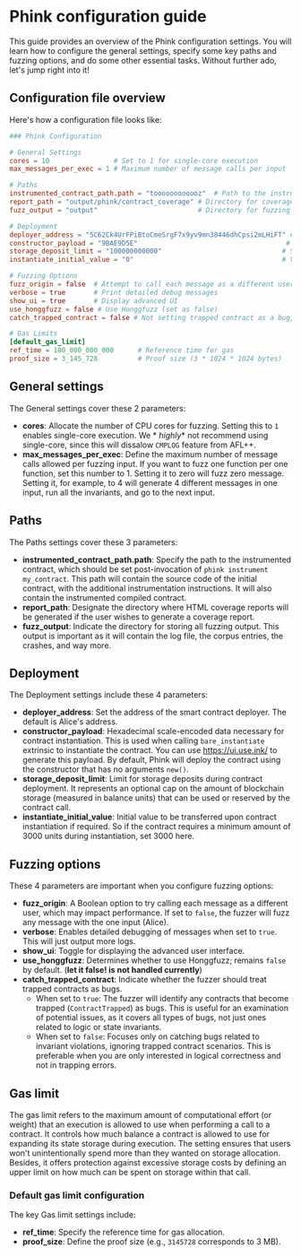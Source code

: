 # Phink configuration guide

This guide provides an overview of the Phink configuration settings. You will learn how to configure the general
settings, specify some key paths and fuzzing options, and do some other essential tasks. Without further ado, let's jump
right into it!

## Configuration file overview

Here's how a configuration file looks like:

```toml
### Phink Configuration

# General Settings
cores = 10                # Set to 1 for single-core execution
max_messages_per_exec = 1 # Maximum number of message calls per input

# Paths
instrumented_contract_path.path = "toooooooooooz"  # Path to the instrumented contract, after `phink instrument my_contract` is invoked
report_path = "output/phink/contract_coverage" # Directory for coverage HTML files
fuzz_output = "output"                         # Directory for fuzzing output

# Deployment
deployer_address = "5C62Ck4UrFPiBtoCmeSrgF7x9yv9mn38446dhCpsi2mLHiFT" # Contract deployer address (Alice by default)
constructor_payload = "9BAE9D5E"                                     # Hexadecimal scale-encoded data for contract instantiation
storage_deposit_limit = "100000000000"                              # Storage deposit limit
instantiate_initial_value = "0"                                     # Value transferred during instantiation, if needed

# Fuzzing Options
fuzz_origin = false  # Attempt to call each message as a different user (affects performance)
verbose = true       # Print detailed debug messages
show_ui = true       # Display advanced UI
use_honggfuzz = false # Use Honggfuzz (set as false)
catch_trapped_contract = false # Not setting trapped contract as a bug, only detecting invariant-based bugs

# Gas Limits
[default_gas_limit]
ref_time = 100_000_000_000      # Reference time for gas
proof_size = 3_145_728          # Proof size (3 * 1024 * 1024 bytes)
```

## General settings

The General settings cover these 2 parameters:

- **cores**: Allocate the number of CPU cores for fuzzing. Setting this to `1` enables single-core execution. We *
  *highly** not recommend using single-core, since this will dissalow `CMPLOG` feature from AFL++.
- **max_messages_per_exec**: Define the maximum number of message calls allowed per fuzzing input. If you want to fuzz
  one function per one function, set this number to 1. Setting it to zero will fuzz zero message. Setting it, for
  example,
  to 4 will generate 4 different messages in one input, run all the invariants, and go to the next input.

## Paths

The Paths settings cover these 3 parameters:

- **instrumented_contract_path.path**: Specify the path to the instrumented contract, which should be set
  post-invocation of `phink instrument my_contract`. This path will contain the source code of the initial contract,
  with the additional instrumentation instructions. It will also contain the instrumented compiled contract.
- **report_path**: Designate the directory where HTML coverage reports will be generated if the user wishes to generate
  a coverage report.
- **fuzz_output**: Indicate the directory for storing all fuzzing output. This output is important as it will contain
  the log file, the corpus entries, the crashes, and way more.

## Deployment

The Deployment settings include these 4 parameters:

- **deployer_address**: Set the address of the smart contract deployer. The default is Alice's address.
- **constructor_payload**: Hexadecimal scale-encoded data necessary for contract instantiation. This is used when
  calling `bare_instantiate` extrinsic to instantiate the contract. You can use https://ui.use.ink/ to generate this
  payload. By default, Phink will deploy the contract using the constructor that has no arguments `new()`.
- **storage_deposit_limit**: Limit for storage deposits during contract deployment. It represents
  an optional cap on the amount of blockchain storage (measured in balance units) that can be used or reserved by the
  contract call.
- **instantiate_initial_value**: Initial value to be transferred upon contract instantiation if required. So if the
  contract requires a minimum amount of 3000 units during instantiation, set 3000 here.

## Fuzzing options

These 4 parameters are important when you configure fuzzing options:

- **fuzz_origin**: A Boolean option to try calling each message as a different user, which may impact performance. If
  set to `false`, the fuzzer will fuzz any message with the one input (Alice).
- **verbose**: Enables detailed debugging of messages when set to `true`. This will just output more logs.
- **show_ui**: Toggle for displaying the advanced user interface.
- **use_honggfuzz**: Determines whether to use Honggfuzz; remains `false` by
  default. (**let it false! is not handled currently**)
- **catch_trapped_contract**: Indicate whether the fuzzer should treat trapped contracts as bugs.
    - When set to `true`: The fuzzer will identify any contracts that become trapped (`ContractTrapped`) as bugs. This
      is
      useful for an examination of potential issues, as it covers all types of bugs, not just ones related to
      logic or state invariants.
    - When set to `false`: Focuses only on catching bugs related to invariant violations, ignoring trapped contract
      scenarios. This is preferable when you are only interested in logical correctness and not in trapping errors.

## Gas limit

The gas limit refers to the maximum amount of computational effort (or weight) that an execution is allowed to use when
performing a call to a contract. It controls how much balance a contract is allowed to use for expanding its state
storage during execution. The setting ensures that users won't unintentionally spend more than they wanted on storage
allocation. Besides, it offers protection against excessive storage costs by defining an upper limit on how much can be
spent on storage
within that call.

### Default gas limit configuration

The key Gas limit settings include:

- **ref_time**: Specify the reference time for gas allocation.
- **proof_size**: Define the proof size (e.g., `3145728` corresponds to 3 MB).